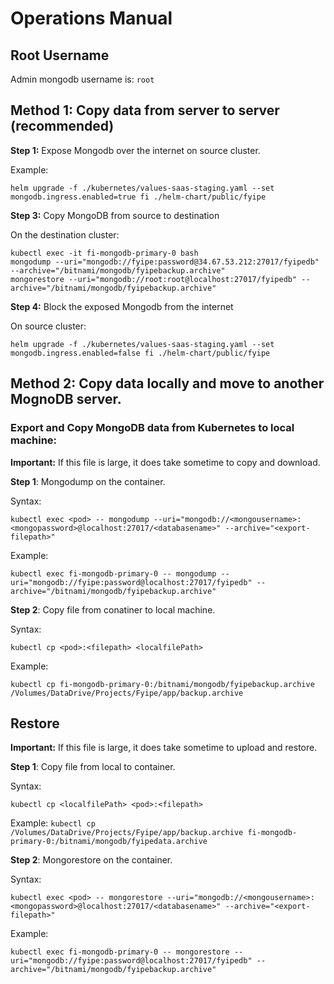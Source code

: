 # Operations Manual

## Root Username

Admin mongodb username is: `root`

## Method 1: Copy data from server to server (recommended)

**Step 1:** Expose Mongodb over the internet on source cluster. 

Example: 

`helm upgrade -f ./kubernetes/values-saas-staging.yaml --set mongodb.ingress.enabled=true fi ./helm-chart/public/fyipe`

**Step 3:** Copy MongoDB from source to destination

On the destination cluster: 

```
kubectl exec -it fi-mongodb-primary-0 bash
mongodump --uri="mongodb://fyipe:password@34.67.53.212:27017/fyipedb" --archive="/bitnami/mongodb/fyipebackup.archive"
mongorestore --uri="mongodb://root:root@localhost:27017/fyipedb" --archive="/bitnami/mongodb/fyipebackup.archive"
```

**Step 4:** Block the exposed Mongodb from the internet

On source cluster: 

`helm upgrade -f ./kubernetes/values-saas-staging.yaml --set mongodb.ingress.enabled=false fi ./helm-chart/public/fyipe`

## Method 2: Copy data locally and move to another MognoDB server. 

### Export and Copy MongoDB data from Kubernetes to local machine: 

**Important:** If this file is large, it does take sometime to copy and download.

**Step 1**: Mongodump on the container.

Syntax: 

`kubectl exec <pod> -- mongodump --uri="mongodb://<mongousername>:<mongopassword>@localhost:27017/<databasename>" --archive="<export-filepath>"`

Example: 

`kubectl exec fi-mongodb-primary-0 -- mongodump --uri="mongodb://fyipe:password@localhost:27017/fyipedb" --archive="/bitnami/mongodb/fyipebackup.archive"`

**Step 2**: Copy file from conatiner to local machine. 

Syntax: 

`kubectl cp <pod>:<filepath> <localfilePath>`

Example:

`kubectl cp fi-mongodb-primary-0:/bitnami/mongodb/fyipebackup.archive /Volumes/DataDrive/Projects/Fyipe/app/backup.archive`


## Restore

**Important:** If this file is large, it does take sometime to upload and restore.

**Step 1**: Copy file from local to container. 

Syntax: 

`kubectl cp <localfilePath> <pod>:<filepath> `

Example: 
`kubectl cp /Volumes/DataDrive/Projects/Fyipe/app/backup.archive fi-mongodb-primary-0:/bitnami/mongodb/fyipedata.archive`


**Step 2**: Mongorestore on the container.

Syntax: 

`kubectl exec <pod> -- mongorestore --uri="mongodb://<mongousername>:<mongopassword>@localhost:27017/<databasename>" --archive="<export-filepath>"`

Example: 

`kubectl exec fi-mongodb-primary-0 -- mongorestore --uri="mongodb://fyipe:password@localhost:27017/fyipedb" --archive="/bitnami/mongodb/fyipebackup.archive"`